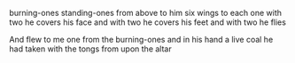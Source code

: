 burning-ones standing-ones from above to him six wings to each one with two he covers his face and with two he covers his feet and with two he flies 

And flew to me one from the burning-ones and in his hand a live coal he had taken with the tongs from upon the altar 